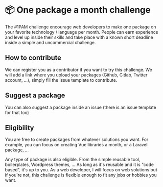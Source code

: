# 📦 One package a month challenge

The #1PAM challenge encourage web developers to make one package on your favorite technology / language per month. People can earn experience and level up inside their skills and take place with a known short deadline inside a simple and uncommercial challenge.

## How to contribute

We can register you as a contributor if you want to try this challenge. We will add a link where you upload your packages (Github, Gitlab, Twitter account, ...), simply fill the issue template to contribute.

## Suggest a package

You can also suggest a package inside an issue (there is an issue template for that too)

## Eligibility

You are free to create packages from whatever solutions you want. For example, you can focus on creating Vue libraries a month, or a Laravel package, ...

Any type of package is also eligible. From the simple reusable tool, boilerplates, Wordpress themes, ... As long as it's reusable and it is "code based", it's up to you. As a web developer, I will focus on web solutions but if you're not, this challenge is flexible enough to fit any jobs or hobbies you want.
